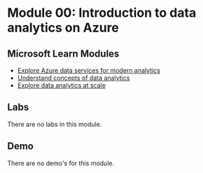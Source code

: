 # Module 00: Introduction to data analytics on Azure

## Microsoft Learn Modules

- [Explore Azure data services for modern analytics](https://docs.microsoft.com/learn/modules/explore-azure-data-services-for-modern-analytics/)
- [Understand concepts of data analytics](https://docs.microsoft.com/learn/modules/understand-concepts-of-data-analytics/)
- [Explore data analytics at scale](https://docs.microsoft.com/learn/modules/explore-data-analytics-scale/)

## Labs

There are no labs in this module.

## Demo

There are no demo's for this module.
